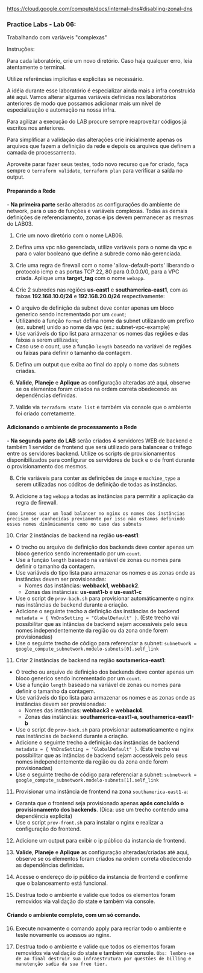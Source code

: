 https://cloud.google.com/compute/docs/internal-dns#disabling-zonal-dns

### Practice Labs - Lab 06: 

Trabalhando com variáveis "complexas"

Instruções:

Para cada laboratório, crie um novo diretório. Caso haja qualquer erro, leia atentamente o terminal.

Utilize referências implicitas e explicitas se necessário.

A idéia durante esse laboratório é especializar ainda mais a infra construída até aqui. Vamos alterar algumas variáveis definidas nos laboratórios anteriores de modo que possamos adicionar mais um nível de especialização e automação na nossa infra.

Para agilizar a execução do LAB procure sempre reaproveitar códigos já escritos nos anteriores.

Para simplificar a validação das alterações crie inicialmente apenas os arquivos que fazem a definição da rede e depois os arquivos que definem a camada de processamento.

Aproveite parar fazer seus testes, todo novo recurso que for criado, faça sempre o `terraform validate`, `terraform plan` para verificar a saída no output.

#### Preparando a Rede

**- Na primeira parte** serão alterados as configurações do ambiente de network, para o uso de funções e variáveis complexas. Todas as demais definições de referenciamento, zonas e ips devem permanecer as mesmas do LAB03.

1. Crie um novo diretório com o nome LAB06.

2. Defina uma vpc não gerenciada, utilize variáveis para o nome da vpc e para o valor booleano que define a subrede como não gerenciada.

3. Crie uma regra de firewall com o nome 'allow-default-ports' liberando o protocolo icmp e as portas TCP 22, 80 para 0.0.0.0/0, para a VPC criada. Aplique uma **target_tag** com o nome `webapp`.

4. Crie 2 subredes nas regiões **us-east1** e **southamerica-east1**, com as faixas **192.168.10.0/24** e **192.168.20.0/24** respectivamente:

- O arquivo de definição da subnet deve conter apenas um bloco generico sendo incrementado por um `count`;
- Utilizando a função `format` defina nome da subnet utilizando um prefixo (ex. subnet) unido ao nome da vpc (ex.: subnet-vpc-example)
- Use variáveis do tipo list para armazenar os nomes das regiões e das faixas a serem utilizadas;
- Caso use o count, use a função `length` baseado na variável de regiões ou faixas para definir o tamanho da contagem.

5. Defina um output que exiba ao final do apply o nome das subnets criadas.

6. **Valide**, **Planeje** e **Aplique** as configuração alteradas até aqui, observe se os elementos foram criados na ordem correta obedecendo as dependências definidas.

7. Valide via `terraform state list` e também via console que o ambiente foi criado corretamente.

#### Adicionando o ambiente de processamento a Rede

**- Na segunda parte do LAB** serão criados 4 servidores WEB de backend e também 1 servidor de frontend que será utilizado para balancear o tráfego entre os servidores backend. Utilize os scripts de provisionamentos disponibilizados para configurar os servidores de back e o de front durante o provisionamento dos mesmos.

8. Crie variáveis para conter as definições de `image` e `machine_type` a serem utilizadas nos códitos de definição de todas as instâncias.

9. Adicione a tag `webapp` a todas as instâncias para permitir a aplicação da regra de firewall.

`
Como iremos usar um load balancer no nginx os nomes dos instâncias precisam ser conhecidas previamente por isso não estamos definindo esses nomes dinâmicamente como no caso das subnets
`

10. Criar 2 instâncias de backend na região **us-east1**:

- O trecho ou arquivo de definição dos backends deve conter apenas um bloco generico sendo incrementado por um `count`.
- Use a função `length` baseado na variável de zonas ou nomes para definir o tamanho da contagem.
- Use variáveis do tipo lista para armazenar os nomes e as zonas onde as instâncias devem ser provisionadas:
    - Nomes das instâncias: **webback1**, **webback2**. 
    - Zonas das instâncias: **us-east1-b** e **us-east1-c**
- Use o script de `prov-bach.sh` para provisionar automáticamente o nginx nas instâncias de backend durante a criação.
- Adicione o seguinte trecho a definição das instâncias de backend `metadata = { VmDnsSetting = "GlobalDefault" }`. (Este trecho vai possibilitar que as intâncias de backend sejam accessíveis pelo seus nomes independentemente da região ou da zona onde forem provisionadas)
- Use o seguinte trecho de código para referenciar a subnet: `subnetwork = google_compute_subnetwork.modelo-subnets[0].self_link`

11. Criar 2 instâncias de backend na região **soutamerica-east1**:

- O trecho ou arquivo de definição dos backends deve conter apenas um bloco generico sendo incrementado por um `count`.
- Use a função `length` baseado na variável de zonas ou nomes para definir o tamanho da contagem.
- Use variáveis do tipo lista para armazenar os nomes e as zonas onde as instâncias devem ser provisionadas:
    - Nomes das instâncias: **webback3** e **webback4**. 
    - Zonas das instâncias: **southamerica-east1-a**, **southamerica-east1-b**
- Use o script de `prov-back.sh` para provisionar automaticamente o nginx nas instâncias de backend durante a criação.
- Adicione o seguinte trecho a definição das instâncias de backend `metadata = { VmDnsSetting = "GlobalDefault" }`. (Este trecho vai possibilitar que as intâncias de backend sejam accessíveis pelo seus nomes independentemente da região ou da zona onde forem provisionadas)
- Use o seguinte trecho de código para referenciar a subnet: `subnetwork = google_compute_subnetwork.modelo-subnets[1].self_link`

11. Provisionar uma instância de frontend na zona `southamerica-east1-a`:

- Garanta que o frontend seja provisionado apenas **após concluído o provisionamento dos backends**. (Dica: use um trecho contendo uma dependência explicita)
- Use o script `prov-front.sh` para instalar o nginx e realizar a configuração do frontend.

12. Adicione um output para exibir o ip público da instancia de frontend.

13. **Valide**, **Planeje** e **Aplique** as configuração alteradas/criadas até aqui, observe se os elementos foram criados na ordem correta obedecendo as dependências definidas.

14. Acesse o endereço do ip público da instancia de frontend e confirme que o balanceamento está funcional.

15. Destrua todo o ambiente e valide que todos os elementos foram removidos via validação do state e também via console.

#### Criando o ambiente completo, com um só comando.

16. Execute novamente o comando apply para recriar todo o ambiente e teste novamente os acessos ao nginx.

17. Destrua todo o ambiente e valide que todos os elementos foram removidos via validação do state e também via console.
`
Obs: lembre-se de ao final destruir sua infraestrutura por questões de billing e manutenção sadia da sua free tier.
`